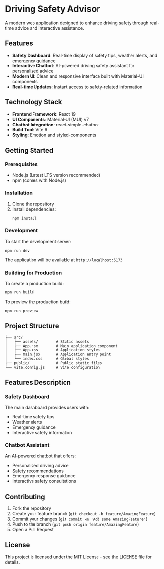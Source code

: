 # Driving Safety Advisor

A modern web application designed to enhance driving safety through real-time advice and interactive assistance.

## Features

- **Safety Dashboard**: Real-time display of safety tips, weather alerts, and emergency guidance
- **Interactive Chatbot**: AI-powered driving safety assistant for personalized advice
- **Modern UI**: Clean and responsive interface built with Material-UI components
- **Real-time Updates**: Instant access to safety-related information

## Technology Stack

- **Frontend Framework**: React 19
- **UI Components**: Material-UI (MUI) v7
- **Chatbot Integration**: react-simple-chatbot
- **Build Tool**: Vite 6
- **Styling**: Emotion and styled-components

## Getting Started

### Prerequisites

- Node.js (Latest LTS version recommended)
- npm (comes with Node.js)

### Installation

1. Clone the repository
2. Install dependencies:
   ```bash
   npm install
   ```

### Development

To start the development server:

```bash
npm run dev
```

The application will be available at `http://localhost:5173`

### Building for Production

To create a production build:

```bash
npm run build
```

To preview the production build:

```bash
npm run preview
```

## Project Structure

```
├── src/
│   ├── assets/        # Static assets
│   ├── App.jsx        # Main application component
│   ├── App.css        # Application styles
│   ├── main.jsx       # Application entry point
│   └── index.css      # Global styles
├── public/            # Public static files
└── vite.config.js     # Vite configuration
```

## Features Description

### Safety Dashboard
The main dashboard provides users with:
- Real-time safety tips
- Weather alerts
- Emergency guidance
- Interactive safety information

### Chatbot Assistant
An AI-powered chatbot that offers:
- Personalized driving advice
- Safety recommendations
- Emergency response guidance
- Interactive safety consultations

## Contributing

1. Fork the repository
2. Create your feature branch (`git checkout -b feature/AmazingFeature`)
3. Commit your changes (`git commit -m 'Add some AmazingFeature'`)
4. Push to the branch (`git push origin feature/AmazingFeature`)
5. Open a Pull Request

## License

This project is licensed under the MIT License - see the LICENSE file for details.
